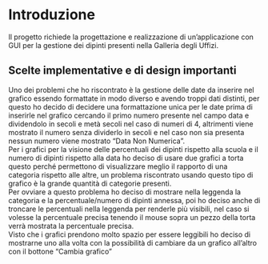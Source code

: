 # Introduzione
Il progetto richiede la progettazione e realizzazione di un’applicazione con GUI
per la gestione dei dipinti presenti nella Galleria degli Uffizi.
## Scelte implementative e di design importanti
Uno dei problemi che ho riscontrato è la gestione delle date da inserire nel grafico essendo formattate in modo diverso e avendo troppi dati distinti, 
per questo ho decido di decidere una formattazione unica per le date prima di inserirle nel grafico cercando il primo numero presente nel campo data e 
dividendolo in secoli e metà secoli nel caso di numeri di 4, altrimenti viene mostrato il numero senza dividerlo in secoli e nel caso non sia presenta nessun numero viene mostrato “Data Non Numerica”. <br>
Per i grafici per la visione delle percentuali dei dipinti rispetto alla scuola e il numero di dipinti rispetto alla data ho deciso di usare due grafici a torta questo 
perché permettono di visualizzare meglio il rapporto di una categoria rispetto alle altre, un problema riscontrato usando questo tipo di grafico è la grande quantità di categorie presenti.<br>
Per ovviare a questo problema ho deciso di mostrare nella leggenda la categoria e la percentuale/numero di dipinti annessa, poi ho deciso anche di troncare le percentuali nella leggenda per 
renderle più visibili, nel caso si volesse la percentuale precisa tenendo il mouse sopra un pezzo della torta verrà mostrata la percentuale precisa.<br>
Visto che i grafici prendono molto spazio per essere leggibili ho deciso di mostrarne uno alla volta con la possibilità di cambiare da un grafico all’altro con il bottone “Cambia grafico”<br>
